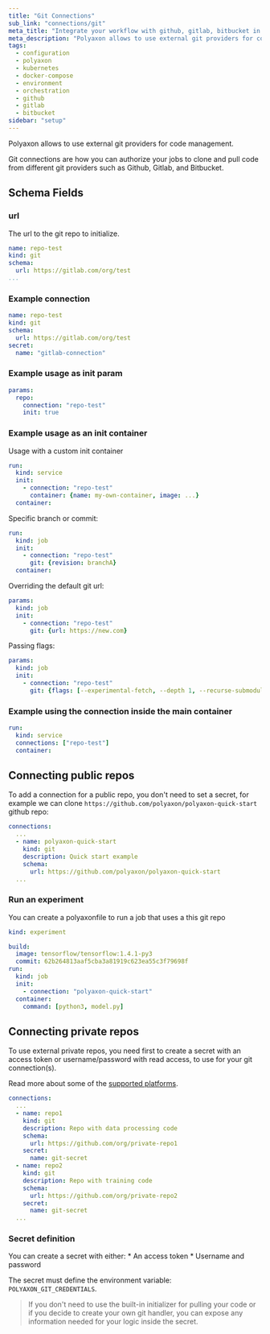 ```yaml
---
title: "Git Connections"
sub_link: "connections/git"
meta_title: "Integrate your workflow with github, gitlab, bitbucket in Polyaxon - Configuration"
meta_description: "Polyaxon allows to use external git providers for code management."
tags:
  - configuration
  - polyaxon
  - kubernetes
  - docker-compose
  - environment
  - orchestration
  - github
  - gitlab
  - bitbucket
sidebar: "setup"
---
```


Polyaxon allows to use external git providers for code management.

Git connections are how you can authorize your jobs to clone and pull code from different git providers such as Github, Gitlab, and Bitbucket.

## Schema Fields

### url

The url to the git repo to initialize.

```yaml
name: repo-test
kind: git
schema:
  url: https://gitlab.com/org/test
...
```

### Example connection

```yaml
name: repo-test
kind: git
schema:
  url: https://gitlab.com/org/test
secret:
  name: "gitlab-connection"
```


### Example usage as init param

```yaml
params:
  repo:
    connection: "repo-test"
    init: true
```

### Example usage as an init container

Usage with a custom init container

```yaml
run:
  kind: service
  init:
    - connection: "repo-test"
      container: {name: my-own-container, image: ...}
  container:
```


Specific branch or commit:

```yaml
run:
  kind: job
  init:
    - connection: "repo-test"
      git: {revision: branchA}
  container:
```

Overriding the default git url:

```yaml
params:
  kind: job
  init:
    - connection: "repo-test"
      git: {url: https://new.com}
```

Passing flags:

```yaml
params:
  kind: job
  init:
    - connection: "repo-test"
      git: {flags: [--experimental-fetch, --depth 1, --recurse-submodules]}
```

### Example using the connection inside the main container

```yaml
run:
  kind: service
  connections: ["repo-test"]
  container:
```

## Connecting public repos

To add a connection for a public repo, you don't need to set a secret,
for example we can clone `https://github.com/polyaxon/polyaxon-quick-start` github repo:

```yaml
connections:
  ...
  - name: polyaxon-quick-start
    kind: git
    description: Quick start example
    schema:
      url: https://github.com/polyaxon/polyaxon-quick-start
  ...
```

### Run an experiment


You can create a polyaxonfile to run a job that uses a this git repo


```yaml
kind: experiment

build:
  image: tensorflow/tensorflow:1.4.1-py3
  commit: 62b264813aaf5cba3a81919c623ea55c3f79698f
run:
  kind: job
  init:
    - connection: "polyaxon-quick-start"
  container:
    command: [python3, model.py]
```

## Connecting private repos

To use external private repos, you need first to create a secret with an access token or username/password with read access,
to use for your git connection(s).

Read more about some of the [supported platforms](/integrations/scm/).

```yaml
connections:
  ...
  - name: repo1
    kind: git
    description: Repo with data processing code
    schema:
      url: https://github.com/org/private-repo1
    secret:
      name: git-secret
  - name: repo2
    kind: git
    description: Repo with training code
    schema:
      url: https://github.com/org/private-repo2
    secret:
      name: git-secret
  ...
```

### Secret definition

You can create a secret with either:
    * An access token
    * Username and password

The secret must define the environment variable: `POLYAXON_GIT_CREDENTIALS`.

> If you don't need to use the built-in initializer for pulling your code or if you decide to create your own git handler, you can expose any information needed for your logic inside the secret.
